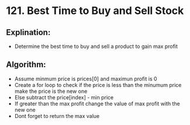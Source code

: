 # 121. Best Time to Buy and Sell Stock

 ## Explination:
 - Determine the best time to buy and sell a product to gain max profit

## Algorithm:
- Assume minmum price is prices[0] and maximun profit is 0
- Create a for loop to check if the price is less than the minumum price make the price is the new one
- Else subtract the price[index] - min price 
 - If greater than the max profit change the value of max profit with the new one
- Dont forget to return the max value




